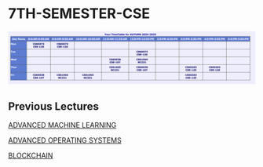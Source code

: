 # 7TH-SEMESTER-CSE

![7TH SEM](SCHEDULE.png)

## Previous Lectures

[ADVANCED MACHINE LEARNING](https://www.youtube.com/playlist?list=PLA7cOsDoQDVqOTn_Ci-mpdrRoinOklU9r)

[ADVANCED OPERATING SYSTEMS](https://www.youtube.com/playlist?list=PLO11h2zbAVtNi3objq4d1YSrPHMDEZv-c)

[BLOCKCHAIN](https://nptel.ac.in/courses/106105235)

<!-- [DOCS]() -->